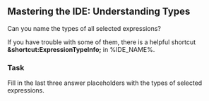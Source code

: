 ﻿## Mastering the IDE: Understanding Types

Can you name the types of all selected expressions?

If you have trouble with some of them, there is a helpful shortcut **&shortcut:ExpressionTypeInfo;** in %IDE_NAME%.

### Task
Fill in the last three answer placeholders with the types of selected expressions.